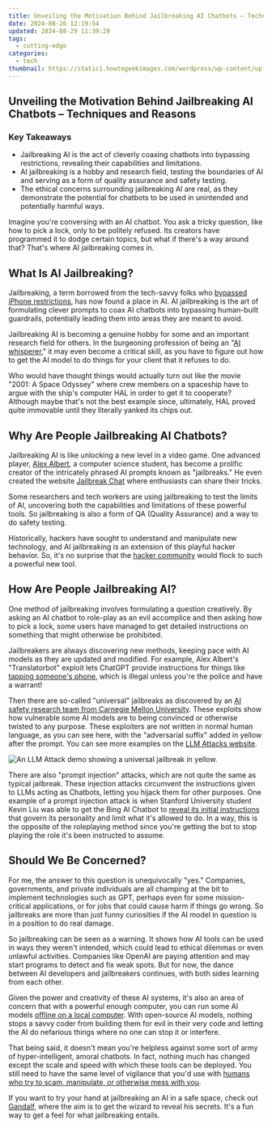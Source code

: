 ```yaml
---
title: Unveiling the Motivation Behind Jailbreaking AI Chatbots – Techniques and Reasons
date: 2024-08-26 12:19:54
updated: 2024-08-29 11:39:29
tags:
  - cutting-edge
categories:
  - tech
thumbnail: https://static1.howtogeekimages.com/wordpress/wp-content/uploads/2023/06/52927154022_c0d52c4ca5_o.jpg
---
```


## Unveiling the Motivation Behind Jailbreaking AI Chatbots – Techniques and Reasons

### Key Takeaways

* Jailbreaking AI is the act of cleverly coaxing chatbots into bypassing restrictions, revealing their capabilities and limitations.
* AI jailbreaking is a hobby and research field, testing the boundaries of AI and serving as a form of quality assurance and safety testing.
* The ethical concerns surrounding jailbreaking AI are real, as they demonstrate the potential for chatbots to be used in unintended and potentially harmful ways.

 Imagine you're conversing with an AI chatbot. You ask a tricky question, like how to pick a lock, only to be politely refused. Its creators have programmed it to dodge certain topics, but what if there's a way around that? That's where AI jailbreaking comes in.

##  What Is AI Jailbreaking?

 Jailbreaking, a term borrowed from the tech-savvy folks who [bypassed iPhone restrictions](https://ai-live-streaming.techidaily.com/updated-2024-approved-free-tv-streaming-9-sites-you-need-to-know/), has now found a place in AI. AI jailbreaking is the art of formulating clever prompts to coax AI chatbots into bypassing human-built guardrails, potentially leading them into areas they are meant to avoid.

 Jailbreaking AI is becoming a genuine hobby for some and an important research field for others. In the burgeoning profession of being an "[AI whisperer](https://screen-mirror.techidaily.com/how-can-realme-narzo-n55mirror-share-to-pc-drfone-by-drfone-android/)," it may even become a critical skill, as you have to figure out how to get the AI model to do things for your client that it refuses to do.

 Who would have thought things would actually turn out like the movie "2001: A Space Odyssey" where crew members on a spaceship have to argue with the ship's computer HAL in order to get it to cooperate? Although maybe that's not the best example since, ultimately, HAL proved quite immovable until they literally yanked its chips out.

##  Why Are People Jailbreaking AI Chatbots?

 Jailbreaking AI is like unlocking a new level in a video game. One advanced player, [Alex Albert](https://alexalbert.me/), a computer science student, has become a prolific creator of the intricately phrased AI prompts known as "jailbreaks." He even created the website [Jailbreak Chat](https://www.jailbreakchat.com/) where enthusiasts can share their tricks.

 Some researchers and tech workers are using jailbreaking to test the limits of AI, uncovering both the capabilities and limitations of these powerful tools. So jailbreaking is also a form of QA (Quality Assurance) and a way to do safety testing.

 Historically, hackers have sought to understand and manipulate new technology, and AI jailbreaking is an extension of this playful hacker behavior. So, it's no surprise that the [hacker community](https://some-knowledge.techidaily.com/in-2024-inject-photos-with-focal-spread-outer-radius-adobe-psx/) would flock to such a powerful new tool.

##  How Are People Jailbreaking AI?

 One method of jailbreaking involves formulating a question creatively. By asking an AI chatbot to role-play as an evil accomplice and then asking how to pick a lock, some users have managed to get detailed instructions on something that might otherwise be prohibited.

 Jailbreakers are always discovering new methods, keeping pace with AI models as they are updated and modified. For example, Alex Albert's "Translatorbot" exploit lets ChatGPT provide instructions for things like [tapping someone's phone](https://twitter.com/alexalbert%5F%5F/status/1641180007275069440/photo/1), which is illegal unless you're the police and have a warrant!

 Then there are so-called "universal" jailbreaks as discovered by an [AI safety research team from Carnegie Mellon University](https://arxiv.org/abs/2307.15043). These exploits show how vulnerable some AI models are to being convinced or otherwise twisted to any purpose. These exploiters are not written in normal human language, as you can see here, with the "adversarial suffix" added in yellow after the prompt. You can see more examples on the [LLM Attacks website](https://llm-attacks.org/).

![An LLM Attack demo showing a universal jailbreak in yellow.](https://static1.howtogeekimages.com/wordpress/wp-content/uploads/2023/09/screenshot-2023-09-04-at-14-29-24.png) 

 There are also "prompt injection" attacks, which are not quite the same as typical jailbreak. These injection attacks circumvent the instructions given to LLMs acting as Chatbots, letting you hijack them for other purposes. One example of a prompt injection attack is when Stanford University student Kevin Liu was able to get the Bing AI Chatbot to [reveal its initial instructions](https://arstechnica.com/information-technology/2023/02/ai-powered-bing-chat-spills-its-secrets-via-prompt-injection-attack/) that govern its personality and limit what it's allowed to do. In a way, this is the opposite of the roleplaying method since you're getting the bot to stop playing the role it's been instructed to assume.

##  Should We Be Concerned?

 For me, the answer to this question is unequivocally "yes." Companies, governments, and private individuals are all champing at the bit to implement technologies such as GPT, perhaps even for some mission-critical applications, or for jobs that could cause harm if things go wrong. So jailbreaks are more than just funny curiosities if the AI model in question is in a position to do real damage.

 So jailbreaking can be seen as a warning. It shows how AI tools can be used in ways they weren't intended, which could lead to ethical dilemmas or even unlawful activities. Companies like OpenAI are paying attention and may start programs to detect and fix weak spots. But for now, the dance between AI developers and jailbreakers continues, with both sides learning from each other.

 Given the power and creativity of these AI systems, it's also an area of concern that with a powerful enough computer, you can run some AI models [offline on a local computer](https://tech-revival.techidaily.com/solving-the-problem-why-does-chatgpt-forget-our-talks/). With open-source AI models, nothing stops a savvy coder from building them for evil in their very code and letting the AI do nefarious things where no one can stop it or interfere.

 That being said, it doesn't mean you're helpless against some sort of army of hyper-intelligent, amoral chatbots. In fact, nothing much has changed except the scale and speed with which these tools can be deployed. You still need to have the same level of vigilance that you'd use with [humans who try to scam, manipulate, or otherwise mess with you](https://vimeo-videos.techidaily.com/updated-2024-approved-vimeo-create-how-to-edit-videos-on-vimeo-for-free/).

 If you want to try your hand at jailbreaking an AI in a safe space, check out [Gandalf](https://gandalf.lakera.ai/), where the aim is to get the wizard to reveal his secrets. It's a fun way to get a feel for what jailbreaking entails.

###

<ins class="adsbygoogle"
     style="display:block"
     data-ad-format="autorelaxed"
     data-ad-client="ca-pub-7571918770474297"
     data-ad-slot="1223367746"></ins>



<ins class="adsbygoogle"
     style="display:block"
     data-ad-client="ca-pub-7571918770474297"
     data-ad-slot="8358498916"
     data-ad-format="auto"
     data-full-width-responsive="true"></ins>
